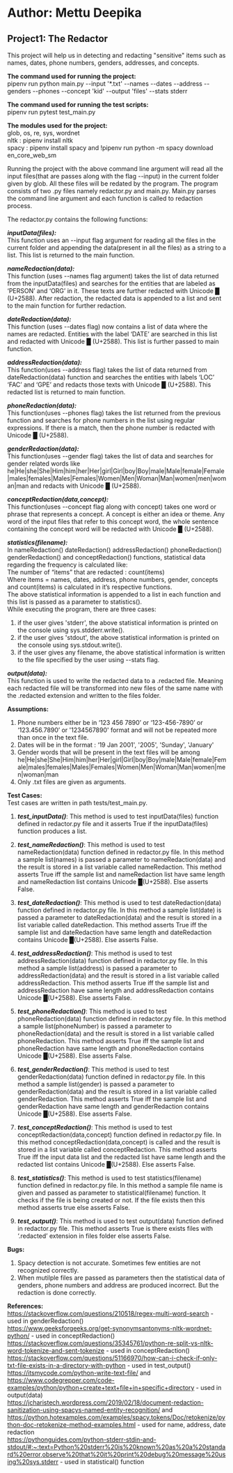 # Author: Mettu Deepika
## Project1: The Redactor

This project will help us in detecting and redacting "sensitive" items such as names, dates, phone numbers, genders, addresses, and concepts. 

**The command used for running the project:**  
pipenv run python main.py --input '*.txt' --names  --dates --address --genders --phones --concept 'kid' --output 'files' --stats stderr

**The command used for running the test scripts:**  
pipenv run pytest test_main.py

**The modules used for the project:**  
glob, os, re, sys, wordnet  
nltk : pipenv install nltk  
spacy : pipenv install spacy and !pipenv run python -m spacy download en_core_web_sm  

Running the project with the above command line argument will read all the input files(that are passes along with the flag --input) in the current folder given by glob. All these files will be redated by the program. The program consists of two .py files namely redactor.py and main.py. Main.py parses the command line argument and each function is called to redaction process. 

The redactor.py contains the following functions:  

***inputData(files):***  
This function uses an --input flag argument for reading all the files in the current folder and appending the data(present in all the files) as a string to a list. This list is returned to the main function.  

***nameRedaction(data):***  
This function (uses --names flag argument) takes the list of data returned from the inputData(files) and searches for the entities that are labeled as ‘PERSON’  and ‘ORG’ in it. These texts are further redacted with Unicode █ (U+2588).  After redaction, the redacted data is appended to a list and sent to the main function for further redaction.  

***dateRedaction(data):***  
This function (uses --dates flag) now contains a list of data where the names are redacted. Entities with the label ‘DATE’ are searched in this list and redacted with Unicode █ (U+2588). This list is further passed to main function.  

***addressRedaction(data):***  
This function(uses --address flag) takes the list of data returned from dateRedaction(data) function and searches the entities with labels ‘LOC’ ‘FAC’  and ‘GPE’ and redacts those texts with Unicode █ (U+2588). This redacted list is returned to main function.  

***phoneRedaction(data):***  
This function(uses --phones flag) takes the list returned from the previous function and searches for phone numbers in the list using regular expressions. If there is a match, then the phone number is redacted with Unicode █ (U+2588).  

***genderRedaction(data):***  
This  function(uses --gender flag) takes the list of data and searches for gender related words like he|He|she|She|Him|him|her|Her|girl|Girl|boy|Boy|male|Male|female|Female|males|females|Males|Females|Women|Men|Woman|Man|women|men|woman|man and redacts with Unicode █ (U+2588).  

***conceptRedaction(data,concept):***  
This function(uses --concept flag along with concept) takes one word or phrase that represents a concept. A concept is either an idea or theme. Any word of the input files that refer to this concept word, the whole sentence containing the concept word will be redacted with Unicode █ (U+2588).  

***statistics(filename):***  
In nameRedaction() dateRedaction() addressRedaction() phoneRedaction() genderRedaction() and conceptRedaction() functions, statistical data regarding the frequency is calculated like:  
The number of “items” that are redacted : count(items)  
Where items = names, dates, address, phone numbers, gender, concepts and count(items) is calculated in it’s respective functions.  
The above statistical information is appended to a list in each function and this list is passed as a parameter to statistics().  
While executing the program, there are three cases:
1. if the user gives 'stderr', the above statistical information is printed on the console using sys.stdderr.write().  
2. if the user gives 'stdout', the above statistical information is printed on the console using sys.stdout.write().  
3. if the user gives any filename, the above statistical  information is written to the file specified by the user using --stats flag.   

***output(data):***  
This function is used to write the redacted data to a .redacted file. Meaning each redacted file will be transformed into new files of the same name with the .redacted extension and written to the files folder.  

**Assumptions:**  
1.	Phone numbers either be in ‘123 456 7890’ or ‘123-456-7890’ or ‘123.456.7890’ or '1234567890' format and will not be repeated more than once in the text file.  
2.	Dates will be in the format : ‘19 Jan 2001', '2005', 'Sunday', 'January'  
3.	Gender words that will be present in the text files will be among   he|He|she|She|Him|him|her|Her|girl|Girl|boy|Boy|male|Male|female|Female|males|females|Males|Females|Women|Men|Woman|Man|women|men|woman|man  
4.	Only .txt files are given as arguments.  

**Test Cases:**  
Test cases are written in path tests/test_main.py.  

1.	***test_inputData()***: This method is used to test inputData(files) function defined in redactor.py file and it asserts True if the inputData(files) function produces a list.  

2.	***test_nameRedaction()***: This method is used to test nameRedaction(data)  function defined in redactor.py file. In this method a sample list(names) is passed a parameter to nameRedaction(data) and the result is stored in a list variable called nameRedaction. This method asserts True iff the sample list and nameRedaction list have same length and nameRedaction list contains Unicode █(U+2588). Else asserts False.  

3.	***test_dateRedaction()***: This method is used to test  dateRedaction(data) function defined in redactor.py file. In this method a sample list(date) is passed a parameter to dateRedaction(data) and the result is stored in a list variable called dateRedaction. This method asserts True iff the sample list and dateRedaction have same length and dateRedaction contains Unicode █(U+2588). Else asserts False.  

4.	***test_addressRedaction()***: This method is used to test  addressRedaction(data) function defined in redactor.py file. In this method a sample list(address) is passed a parameter to addressRedaction(data) and the result is stored in a list variable called addressRedaction. This method asserts True iff the sample list and addressRedaction have same length and addressRedaction contains Unicode █(U+2588). Else asserts False.  

5.	***test_phoneRedaction()***: This method is used to test  phoneRedaction(data) function defined in redactor.py file. In this method a sample list(phoneNumber) is passed a parameter to phoneRedaction(data) and the result is stored in a list variable called phoneRedaction. This method asserts True iff the sample list and phoneRedaction have same length and phoneRedaction contains Unicode █(U+2588). Else asserts False.  

6.	***test_genderRedaction()***: This method is used to test genderRedaction(data)  function defined in redactor.py file.  In this method a sample list(gender) is passed a parameter to genderRedaction(data) and the result is stored in a list variable called genderRedaction. This method asserts True iff the sample list and genderRedaction have same length and genderRedaction contains Unicode █(U+2588). Else asserts False.  

7.	***test_conceptRedaction()***: This method is used to test conceptRedaction(data,concept)  function defined in redactor.py file.  In this method conceptRedaction(data,concept) is called and the result is stored in a list variable called conceptRedaction. This method asserts True iff the input data list and the redacted list have same length and the redacted list contains Unicode █(U+2588). Else asserts False.  

8.	***test_statistics()***: This method is used to test statistics(filename) function defined in redactor.py file. In this method a sample file name is given and passed as parameter to statistical(filename) function. It checks if the file is being created or not. If the file exists then this method asserts true else asserts False.  

9.	***test_output()***: This method is used to test output(data) function defined in redactor.py file. This method asserts True is there exists files with ‘.redacted’ extension in files folder else asserts False.  

**Bugs:**  
1.	Spacy detection is not accurate. Sometimes few entities are not recognized correctly.  
2.	When mutilple  files are passed as parameters then the statistical data of genders, phone numbers and address are produced incorrect. But the redaction is done correctly.

**References:**  
https://stackoverflow.com/questions/210518/regex-multi-word-search - used in genderRedaction()  
https://www.geeksforgeeks.org/get-synonymsantonyms-nltk-wordnet-python/ - used in conceptRedaction()  
https://stackoverflow.com/questions/35345761/python-re-split-vs-nltk-word-tokenize-and-sent-tokenize - used in conceptRedaction()  
https://stackoverflow.com/questions/51166970/how-can-i-check-if-only-txt-file-exists-in-a-directory-with-python - used in test_output()  
https://itsmycode.com/python-write-text-file/ and https://www.codegrepper.com/code-examples/python/python+create+text+file+in+specific+directory -	used in output(data)  
https://jcharistech.wordpress.com/2019/02/18/document-redaction-sanitization-using-spacys-named-entity-recognition/ and https://python.hotexamples.com/examples/spacy.tokens/Doc/retokenize/python-doc-retokenize-method-examples.html - used for name, address, date redaction  
https://pythonguides.com/python-stderr-stdin-and-stdout/#:~:text=Python%20stderr%20is%20known%20as%20a%20standard%20error,observe%20that%20it%20print%20debug%20message%20using%20sys.stderr - used in statistical() function  

